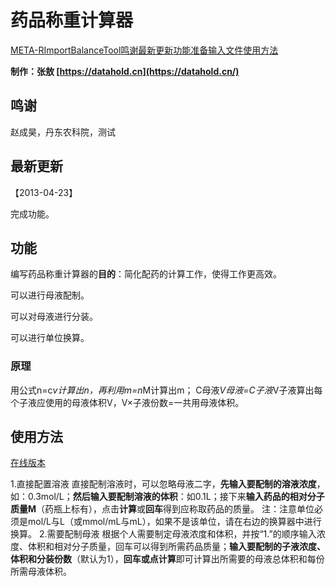 # 药品称重计算器

[META-RImportBalanceTool](https://aozhangchina.github.io/R/META-RImportBalanceTool/META-RImportBalanceTool.html#meta-rimportbalancetool)[鸣谢](https://aozhangchina.github.io/R/META-RImportBalanceTool/META-RImportBalanceTool.html#鸣谢)[最新更新](https://aozhangchina.github.io/R/META-RImportBalanceTool/META-RImportBalanceTool.html#最新更新)[功能](https://aozhangchina.github.io/R/META-RImportBalanceTool/META-RImportBalanceTool.html#功能)[准备输入文件](https://aozhangchina.github.io/R/META-RImportBalanceTool/META-RImportBalanceTool.html#准备输入文件)[使用方法](https://aozhangchina.github.io/R/META-RImportBalanceTool/META-RImportBalanceTool.html#使用方法)

**制作：张敖 [https://datahold.cn](https://datahold.cn/)**

## 鸣谢

赵成昊，丹东农科院，测试

## 最新更新

【2013-04-23】

完成功能。

## 功能

编写药品称重计算器的**目的**：简化配药的计算工作，使得工作更高效。

可以进行母液配制。

可以对母液进行分装。

可以进行单位换算。

### 原理
用公式n=c*v计算出n，再利用m=n*M计算出m；
C母液*V母液=C子液*V子液算出每个子液应使用的母液体积V，V×子液份数=一共用母液体积。

## 使用方法

[在线版本](https://aozhangchina.github.io/tools/药品称量计算器压缩版.html)

1.直接配置溶液
直接配制溶液时，可以忽略母液二字，**先输入要配制的溶液浓度**，如：0.3mol/L；**然后输入要配制溶液的体积**：如0.1L；接下来**输入药品的相对分子质量M**（药瓶上标有），点击**计算**或**回车**得到应称取药品的质量。
注：注意单位必须是mol/L与L（或mmol/mL与mL），如果不是该单位，请在右边的换算器中进行换算。
 2.需要配制母液
根据个人需要制定母液浓度和体积，并按“1.”的顺序输入浓度、体积和相对分子质量，回车可以得到所需药品质量；**输入要配制的子液浓度、体积和分装份数**（默认为1），**回车或点计算**即可计算出所需要的母液总体积和每份所需母液体积。 

